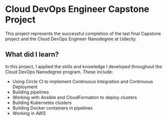 # Cloud DevOps Engineer Capstone Project

This project represents the successful completion of the last final Capstone project and the Cloud DevOps Engineer Nanodegree at Udacity.

## What did I learn?

In this project, I applied the skills and knowledge I developed throughout the Cloud DevOps Nanodegree program. These include:
- Using Circle CI to implement Continuous Integration and Continuous Deployment
- Building pipelines
- Working with Ansible and CloudFormation to deploy clusters
- Building Kubernetes clusters
- Building Docker containers in pipelines
- Working in AWS
